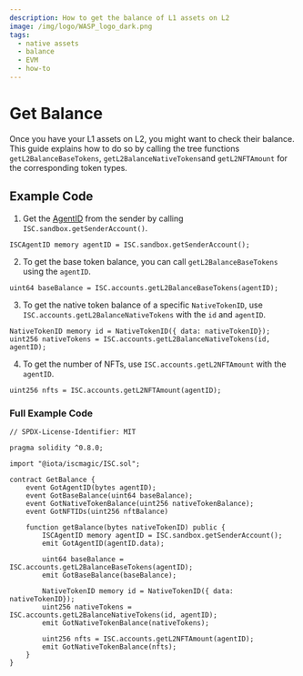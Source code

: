 ```yaml
---
description: How to get the balance of L1 assets on L2
image: /img/logo/WASP_logo_dark.png
tags:
  - native assets
  - balance
  - EVM
  - how-to
---
```


# Get Balance

Once you have your L1 assets on L2, you might want to check their balance. This guide explains how to do so by calling the tree functions `getL2BalanceBaseTokens`, `getL2BalanceNativeTokens`and `getL2NFTAmount` for the corresponding token types.

## Example Code

1. Get the [AgentID](../explanations/how-accounts-work.md) from the sender by calling `ISC.sandbox.getSenderAccount()`.

```solidity
ISCAgentID memory agentID = ISC.sandbox.getSenderAccount();
```

2. To get the base token balance, you can call `getL2BalanceBaseTokens` using the `agentID`.
```solidity
uint64 baseBalance = ISC.accounts.getL2BalanceBaseTokens(agentID);
```
3. To get the native token balance of a specific `NativeTokenID`, use `ISC.accounts.getL2BalanceNativeTokens` with the `id` and `agentID`.
```solidity
NativeTokenID memory id = NativeTokenID({ data: nativeTokenID});
uint256 nativeTokens = ISC.accounts.getL2BalanceNativeTokens(id, agentID);
```
4. To get the number of NFTs, use `ISC.accounts.getL2NFTAmount` with the `agentID`.
```solidity
uint256 nfts = ISC.accounts.getL2NFTAmount(agentID);
```

### Full Example Code

```solidity
// SPDX-License-Identifier: MIT

pragma solidity ^0.8.0;

import "@iota/iscmagic/ISC.sol";

contract GetBalance {
    event GotAgentID(bytes agentID);
    event GotBaseBalance(uint64 baseBalance);
    event GotNativeTokenBalance(uint256 nativeTokenBalance);
    event GotNFTIDs(uint256 nftBalance)

    function getBalance(bytes nativeTokenID) public {
        ISCAgentID memory agentID = ISC.sandbox.getSenderAccount();
        emit GotAgentID(agentID.data);
        
        uint64 baseBalance = ISC.accounts.getL2BalanceBaseTokens(agentID);
        emit GotBaseBalance(baseBalance);

        NativeTokenID memory id = NativeTokenID({ data: nativeTokenID});
        uint256 nativeTokens = ISC.accounts.getL2BalanceNativeTokens(id, agentID);
        emit GotNativeTokenBalance(nativeTokens);

        uint256 nfts = ISC.accounts.getL2NFTAmount(agentID);
        emit GotNativeTokenBalance(nfts);
    }
}
```
